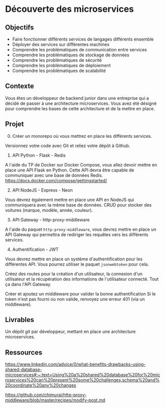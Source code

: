 # Découverte des microservices

## Objectifs

- Faire fonctionner différents services de langages différents ensemble
- Déployer des services sur différentes machines
- Comprendre les problématiques de communication entre services
- Comprendre les problématiques de stockage de données
- Comprendre les problématiques de sécurité
- Comprendre les problématiques de déploiement
- Comprendre les problématiques de scalabilité

## Contexte

Vous êtes un développeur de backend junior dans une entreprise qui a décidé de passer à une architecture microservices. Vous avez été désigné pour comprendre les bases de cette architecture et de la mettre en place.

## Projet

0. Créer un monorepo où vous mettrez en place les différents services.

Versionnez votre code avec Git et reliez votre dépôt à Github.

1. API Python - Flask - Redis

A l'aide du TP de Docker sur Docker Compose, vous allez devoir mettre en place une API Flask en 
Python. Cette API devra être capable de communiquer avec une base de données Redis. 
https://docs.docker.com/compose/gettingstarted/

2. API NodeJS - Express - Neon

Vous devrez également mettre en place une API en NodeJS qui communiquera avec la même base de données.
CRUD pour stocker des voitures (marque, modèle, année, couleur).

3. API Gateway - http-proxy-middleware

A l'aide du paquet `http-proxy-middleware`, vous devrez mettre en place un API Gateway qui permettra de rediriger les requêtes vers les différents services.

4. Authentification - JWT

Vous devrez mettre en place un système d'authentification pour les différentes API. Vous pourrez utiliser le paquet `jsonwebtoken` pour cela.

Créez des routes pour la création d'un utilisateur, la connexion d'un utilisateur et la récupération des informations de l'utilisateur connecté.
Tout ça dans l'API Gateway.

Créer et ajoutez un middleware pour valider la bonne authentification 
Si le token n'est pas fourni ou non valide, renvoyez une erreur 401 (via un middleware).

## Livrables

Un dépôt git par développeur, mettant en place une architecture microservices.

## Ressources

https://www.linkedin.com/advice/0/what-benefits-drawbacks-using-shared-database-microservices#:~:text=Using%20a%20shared%20database%20for%20microservices%20can%20present%20some%20challenges,schema%20and%20coordinate%20any%20changes

https://github.com/chimurai/http-proxy-middleware/blob/master/recipes/modify-post.md